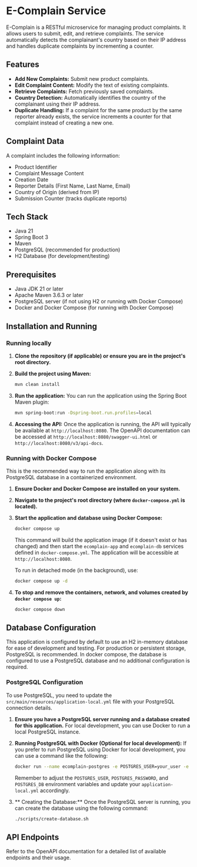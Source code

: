 # E-Complain Service

E-Complain is a RESTful microservice for managing product complaints. It allows users to submit, edit, and retrieve complaints. The service automatically detects the complainant's country based on their IP address and handles duplicate complaints by incrementing a counter.

## Features

- **Add New Complaints:** Submit new product complaints.
- **Edit Complaint Content:** Modify the text of existing complaints.
- **Retrieve Complaints:** Fetch previously saved complaints.
- **Country Detection:** Automatically identifies the country of the complainant using their IP address.
- **Duplicate Handling:** If a complaint for the same product by the same reporter already exists, the service increments a counter for that complaint instead of creating a new one.

## Complaint Data

A complaint includes the following information:

- Product Identifier
- Complaint Message Content
- Creation Date
- Reporter Details (First Name, Last Name, Email)
- Country of Origin (derived from IP)
- Submission Counter (tracks duplicate reports)

## Tech Stack

- Java 21
- Spring Boot 3
- Maven
- PostgreSQL (recommended for production)
- H2 Database (for development/testing)

## Prerequisites

- Java JDK 21 or later
- Apache Maven 3.6.3 or later
- PostgreSQL server (if not using H2 or running with Docker Compose)
- Docker and Docker Compose (for running with Docker Compose)

## Installation and Running

### Running locally

1.  **Clone the repository (if applicable) or ensure you are in the project's root directory.**

2.  **Build the project using Maven:**
    ```bash
    mvn clean install
    ```

3.  **Run the application:**
    You can run the application using the Spring Boot Maven plugin:
    ```bash
    mvn spring-boot:run -Dspring-boot.run.profiles=local
    ```

4.  **Accessing the API:**
    Once the application is running, the API will typically be available at `http://localhost:8080`.
    The OpenAPI documentation can be accessed at `http://localhost:8080/swagger-ui.html` or `http://localhost:8080/v3/api-docs`.

### Running with Docker Compose

This is the recommended way to run the application along with its PostgreSQL database in a containerized environment.

1.  **Ensure Docker and Docker Compose are installed on your system.**

2.  **Navigate to the project's root directory (where `docker-compose.yml` is located).**

3.  **Start the application and database using Docker Compose:**
    ```bash
    docker compose up
    ```
    This command will build the application image (if it doesn't exist or has changed) and then start the `ecomplain-app` and `ecomplain-db` services defined in `docker-compose.yml`. The application will be accessible at `http://localhost:8080`.

    To run in detached mode (in the background), use:
    ```bash
    docker compose up -d
    ```

4.  **To stop and remove the containers, network, and volumes created by `docker compose up`:**
    ```bash
    docker compose down
    ```

## Database Configuration

This application is configured by default to use an H2 in-memory database for ease of development and testing. For production or persistent storage, PostgreSQL is recommended. In docker compose, the database is configured to use a PostgreSQL database and no additional configuration is required.

### PostgreSQL Configuration

To use PostgreSQL, you need to update the `src/main/resources/application-local.yml` file with your PostgreSQL connection details.

1.  **Ensure you have a PostgreSQL server running and a database created for this application.**
    For local development, you can use Docker to run a local PostgreSQL instance.

2.  **Running PostgreSQL with Docker (Optional for local development):**
    If you prefer to run PostgreSQL using Docker for local development, you can use a command like the following:

    ```bash
    docker run --name ecomplain-postgres -e POSTGRES_USER=your_user -e POSTGRES_PASSWORD=your_password -e POSTGRES_DB=ecomplain_db -p 5432:5432 -d postgres
    ```
    Remember to adjust the `POSTGRES_USER`, `POSTGRES_PASSWORD`, and `POSTGRES_DB` environment variables and update your `application-local.yml` accordingly.

3. ** Creating the Database:**
    Once the PostgreSQL server is running, you can create the database using the following command:

    ```bash
    ./scripts/create-database.sh
    ```

## API Endpoints

Refer to the OpenAPI documentation for a detailed list of available endpoints and their usage.